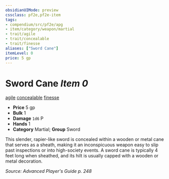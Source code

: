 ```yaml
---
obsidianUIMode: preview
cssclass: pf2e,pf2e-item
tags:
- compendium/src/pf2e/apg
- item/category/weapon/martial
- trait/agile
- trait/concealable
- trait/finesse
aliases: ["Sword Cane"]
itemLevel: 0
price: 5 gp
---
```

# Sword Cane *Item 0*  
[agile](../../../rules/traits/agile.md)  [concealable](../../../rules/traits/concealable-g-g.md)  [finesse](../../../rules/traits/finesse.md)  

- **Price** 5 gp
- **Bulk** 1
- **Damage** `1d6` P
- **Hands** 1
- **Category** Martial; **Group** Sword 

This slender, rapier-like sword is concealed within a wooden or metal cane that serves as a sheath, making it an inconspicuous weapon easy to slip past inspections or into high-society events. A sword cane is typically 4 feet long when sheathed, and its hilt is usually capped with a wooden or metal decoration.

*Source: Advanced Player's Guide p. 248*